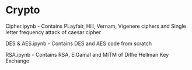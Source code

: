 # Crypto
Cipher.ipynb - Contains PLayfair, Hill, Vernam, Vigenere ciphers and Single letter frequency attack of caesar cipher

DES & AES.ipynb - Contains DES and AES code from scratch

RSA.ipynb - Contains RSA, ElGamal and MITM of Diffie Hellman Key Exchange
